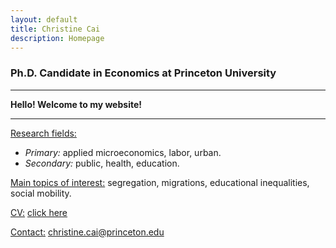 ```yaml
---
layout: default
title: Christine Cai
description: Homepage
---
```


### Ph.D. Candidate in Economics at Princeton University

<hr />

<strong>Hello! Welcome to my website!</strong>

<hr />


<u>Research fields:</u>
* <i>Primary:</i> applied microeconomics, labor, urban.
* <i>Secondary:</i> public, health, education.
			
<u>Main topics of interest:</u> segregation, migrations, educational inequalities, social mobility.
	
<u>CV:</u> <a href="/assets/pdf/Christine_Cai_CV.pdf">click here</a>

<u>Contact:</u> <a href="mailto:christine.cai@princeton.edu">christine.cai@princeton.edu</a>
